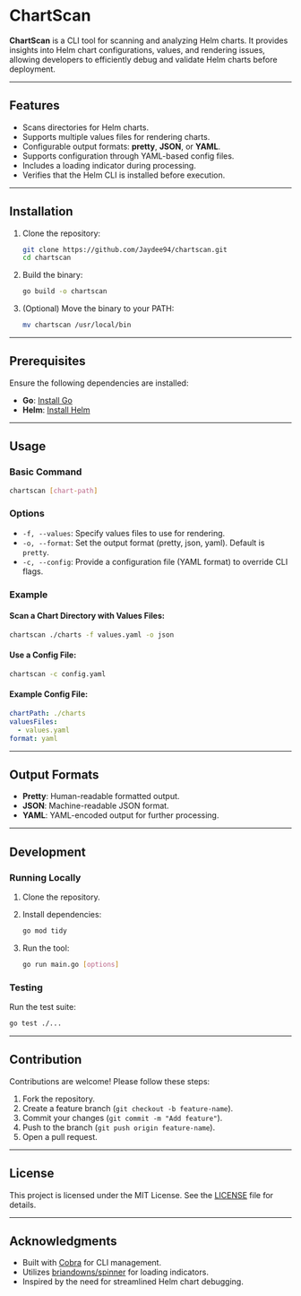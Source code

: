 # ChartScan

**ChartScan** is a CLI tool for scanning and analyzing Helm charts. It provides insights into Helm chart configurations, values, and rendering issues, allowing developers to efficiently debug and validate Helm charts before deployment.

---

## Features

- Scans directories for Helm charts.
- Supports multiple values files for rendering charts.
- Configurable output formats: **pretty**, **JSON**, or **YAML**.
- Supports configuration through YAML-based config files.
- Includes a loading indicator during processing.
- Verifies that the Helm CLI is installed before execution.

---

## Installation

1. Clone the repository:

   ```bash
   git clone https://github.com/Jaydee94/chartscan.git
   cd chartscan
   ```

2. Build the binary:

   ```bash
   go build -o chartscan
   ```

3. (Optional) Move the binary to your PATH:

   ```bash
   mv chartscan /usr/local/bin
   ```

---

## Prerequisites

Ensure the following dependencies are installed:

- **Go**: [Install Go](https://golang.org/dl/)
- **Helm**: [Install Helm](https://helm.sh/docs/intro/install/)

---

## Usage

### Basic Command

```bash
chartscan [chart-path]
```

### Options

- `-f, --values`: Specify values files to use for rendering.
- `-o, --format`: Set the output format (pretty, json, yaml). Default is `pretty`.
- `-c, --config`: Provide a configuration file (YAML format) to override CLI flags.

### Example

#### Scan a Chart Directory with Values Files:
```bash
chartscan ./charts -f values.yaml -o json
```

#### Use a Config File:
```bash
chartscan -c config.yaml
```

#### Example Config File:
```yaml
chartPath: ./charts
valuesFiles:
  - values.yaml
format: yaml
```

---

## Output Formats

- **Pretty**: Human-readable formatted output.
- **JSON**: Machine-readable JSON format.
- **YAML**: YAML-encoded output for further processing.

---

## Development

### Running Locally

1. Clone the repository.
2. Install dependencies:

   ```bash
   go mod tidy
   ```

3. Run the tool:

   ```bash
   go run main.go [options]
   ```

### Testing

Run the test suite:

```bash
go test ./...
```

---

## Contribution

Contributions are welcome! Please follow these steps:

1. Fork the repository.
2. Create a feature branch (`git checkout -b feature-name`).
3. Commit your changes (`git commit -m "Add feature"`).
4. Push to the branch (`git push origin feature-name`).
5. Open a pull request.

---

## License

This project is licensed under the MIT License. See the [LICENSE](LICENSE) file for details.

---

## Acknowledgments

- Built with [Cobra](https://github.com/spf13/cobra) for CLI management.
- Utilizes [briandowns/spinner](https://github.com/briandowns/spinner) for loading indicators.
- Inspired by the need for streamlined Helm chart debugging.
